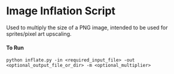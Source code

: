 # Image Inflation Script
Used to multiply the size of a PNG image, intended to be used for sprites/pixel art upscaling.

#### To Run
`python inflate.py -in <required_input_file> -out <optional_output_file_or_dir> -m <optional_multiplier>`
